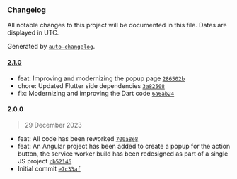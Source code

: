 ### Changelog

All notable changes to this project will be documented in this file. Dates are displayed in UTC.

Generated by [`auto-changelog`](https://github.com/CookPete/auto-changelog).

#### [2.1.0](https://github.com/yegor-pelykh/OnHand/compare/2.0.0...2.1.0)

- feat: Improving and modernizing the popup page [`286502b`](https://github.com/yegor-pelykh/OnHand/commit/286502b162d3b0de9af9c9db52cf3db7d86eb257)
- chore: Updated Flutter side dependencies [`3a82508`](https://github.com/yegor-pelykh/OnHand/commit/3a825087002ef75b4e67c8b2a97b166f3b18274e)
- fix: Modernizing and improving the Dart code [`6a6ab24`](https://github.com/yegor-pelykh/OnHand/commit/6a6ab24c1fb8038b0375f446032d5020a877b3c8)

#### 2.0.0

> 29 December 2023

- feat: All code has been reworked [`700a8e8`](https://github.com/yegor-pelykh/OnHand/commit/700a8e8cef0c7b2d32616168d7c98bce29163e05)
- feat: An Angular project has been added to create a popup for the action button, the service worker build has been redesigned as part of a single JS project [`cb52146`](https://github.com/yegor-pelykh/OnHand/commit/cb52146d714b51cdccbc206ead9e97c8a9c08ae2)
- Initial commit [`e7c33af`](https://github.com/yegor-pelykh/OnHand/commit/e7c33afe16a15c0960eca8daa86d43b9cba1f331)
